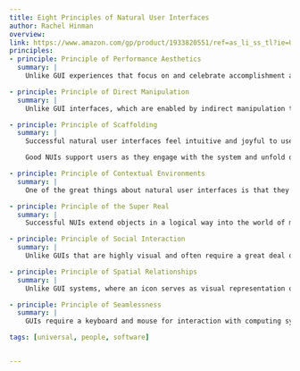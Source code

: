 ```yaml
---
title: Eight Principles of Natural User Interfaces
author: Rachel Hinman
overview:
link: https://www.amazon.com/gp/product/1933820551/ref=as_li_ss_tl?ie=UTF8&camp=1789&creative=390957&creativeASIN=1933820551&
principles:
- principle: Principle of Performance Aesthetics
  summary: |
    Unlike GUI experiences that focus on and celebrate accomplishment and task completion, NUI experiences focus on the joy of doing. NUI experiences should be like an ocean voyage; the pleasure comes from the interaction, not the accomplishment.

- principle: Principle of Direct Manipulation
  summary: |
    Unlike GUI interfaces, which are enabled by indirect manipulation through a keyboard and mouse, natural user interfaces enable users to interact directly with information objects. Touchscreens and gestural interaction functionality enable users to feel as if they are physically touching and manipulating information with their fingertips. Instead of what you see is what you get (WYSIWIG), successful NUI interfaces embody the principle of what you do is what you get.

- principle: Principle of Scaffolding
  summary: |
    Successful natural user interfaces feel intuitive and joyful to use. Information objects in a NUI behave in a manner that users intuitively expect. Unlike a successful GUI in which many options and commands are presented all at once and are depicted with very subtle hierarchy and visual emphasis, a successful NUI contains fewer options with interaction scaffolding. Scaffolding is a strong cue or guide that sets users’ expectations by giving them an indication of how the interaction will unfold.

    Good NUIs support users as they engage with the system and unfold or reveal themselves through actions in a natural fashion.

- principle: Principle of Contextual Environments
  summary: |
    One of the great things about natural user interfaces is that they are dynamic and can locate themselves in space and time. Unlike GUIs that will present a user with the same set of options regardless of the context, NUIs are responsive to the environment and suggest what the next interaction should be.

- principle: Principle of the Super Real
  summary: |
    Successful NUIs extend objects in a logical way into the world of magic, unlike GUIs that contain information in a cascading series of windows that resemble sheets of paper. With features like stretch to zoom, the UI elements of NUIs not only look real, but we also perceive them to be super real as their character can change in a way that is almost magical.

- principle: Principle of Social Interaction
  summary: |
    Unlike GUIs that are highly visual and often require a great deal of cognitive focus to use, NUIs are simpler and require less cognitive investment. Instead of getting lost in a labyrinth of menu options, menus on NUIs are streamlined, enabling more opportunities for users to engage and interact with other users instead of the system’s interface. As opposed to GUI laptops, which are optimized for individual use, systems with larger NUI formats, like the Microsoft Surface Table or tablets similar to the iPad, lend themselves to social computing experiences.

- principle: Principle of Spatial Relationships
  summary: |
    Unlike GUI systems, where an icon serves as visual representation of information, NUIs represent information as objects. In the world of successful natural user interfaces, a portion of an object often stands for the object itself. NUI objects are intelligent and have auras.

- principle: Principle of Seamlessness
  summary: |
    GUIs require a keyboard and mouse for interaction with computing systems. Touchscreens, sensors embedded in hardware, and the use of gestural UIs enable NUI interactions to feel seamless for users because the interactions are direct. There are fewer barriers between the user and information.

tags: [universal, people, software]


---
```

